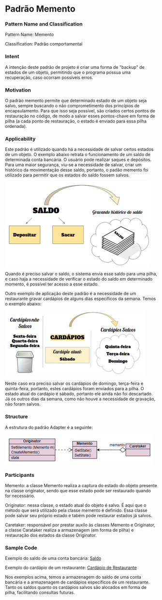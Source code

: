# Padrão Memento

### Pattern Name and Classification

Pattern Name: Memento

Classification: Padrão comportamental

### Intent

A intenção deste padrão de projeto é criar uma forma de "backup" de estados de um objeto, permitindo que o programa possua uma recuperação, caso ocorram possíveis erros. 

### Motivation

O padrão memento permite que determinado estado de um objeto seja salvo, sempre buscando o não comprometimento dos princípios de encapsulamento. Para que isso seja possível, são criados certos pontos de restauração no código, de modo a salvar esses pontos-chave em forma de pilha (a cada ponto de restauração, o estado é enviado para essa pilha ordenada). 

### Applicability

Este padrão é utilizado quando há a necessidade de salvar certos estados de um objeto. O exemplo abaixo retrata o funcionamento de um saldo de determinada conta bancária. O usuário pode realizar saques e depósitos. Para uma maior segurança, viu-se a necessidade de salvar, criar um histórico da movimentação desse saldo, portanto, o padão memento foi utilizado para permitir que os estados do saldo fossem salvos.

![imagem](https://github.com/10Daniele/Padroes_Projeto/blob/master/Memento/imagem.png)

Quando é preciso salvar o saldo, o sistema envia esse saldo para uma pilha, e caso haja a necessidade de verificar o estado do saldo em determinado momento, é possível ter acesso a esse estado.

Outro exemplo de aplicação deste padrão é a necessidade de um restaurante gravar cardápios de alguns dias específicos da semana. Temos o exemplo abaixo:

![imagem](https://github.com/10Daniele/Padroes_Projeto/blob/master/Memento/imagem2.png)

Neste caso era preciso salvar os cardápios de domingo, terça-feira e quinta-feira, portanto, estes cardápios foram enviados para a pilha. O estado atual do cardápio é sábado, portanto ele ainda não foi descartado. Já os outros dias da semana, como não houve a necessidade de gravação, não foram salvos.

### Structure

A estrutura do padrão Adapter é a seguinte:

![imagem](https://github.com/10Daniele/Padroes_Projeto/blob/master/Memento/Structure.png)

### Participants

Memento: a classe Memento realiza a captura do estado do objeto presente na classe originator, sendo que esse estado pode ser restaurado quando for necessário.

Originator: nessa classe, o estado atual do objeto é salvo. É aqui que o método que será utilizado pela classe memento é definido. Essa classe pode salvar seu próprio estado e tabém pode restaurar estados já salvos.

Caretaker: responsável por prestar auxílo às classes Memento e Originator, a classe Carataker realiza a armazenagem (em forma de pilha) e restauração dos estados da classe Originator. 

### Sample Code

Exemplo do saldo de uma conta bancária: [Saldo](https://github.com/10Daniele/Padroes_Projeto/tree/master/Memento/Exemplo_Saldo)

Exemplo do cardápio de um restaurante: [Cardápio de Restaurante](https://github.com/10Daniele/Padroes_Projeto/tree/master/Memento/Exemplo_Cardapio)

Nos exemplos acima, temos a armazenagem do saldo de uma conta bancária e a armazenagem de cardápios específicos de um restaurante. Tanto os saldos quanto os cardápios salvos são alocados em forma de pilha, facilitando consultas futuras. 

